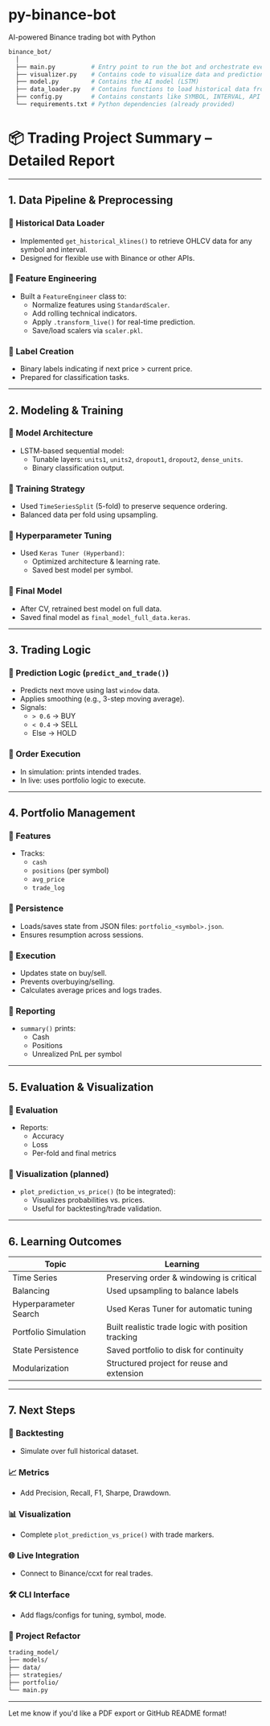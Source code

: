 # py-binance-bot

AI-powered Binance trading bot with Python

```bash
binance_bot/
  │
  ├── main.py          # Entry point to run the bot and orchestrate everything
  ├── visualizer.py    # Contains code to visualize data and predictions
  ├── model.py         # Contains the AI model (LSTM)
  ├── data_loader.py   # Contains functions to load historical data from Binance API
  ├── config.py        # Contains constants like SYMBOL, INTERVAL, API keys
  └── requirements.txt # Python dependencies (already provided)
```

# 📦 Trading Project Summary – Detailed Report

---

## 1. Data Pipeline & Preprocessing

### 🔹 Historical Data Loader
- Implemented `get_historical_klines()` to retrieve OHLCV data for any symbol and interval.
- Designed for flexible use with Binance or other APIs.

### 🔹 Feature Engineering
- Built a `FeatureEngineer` class to:
  - Normalize features using `StandardScaler`.
  - Add rolling technical indicators.
  - Apply `.transform_live()` for real-time prediction.
  - Save/load scalers via `scaler.pkl`.

### 🔹 Label Creation
- Binary labels indicating if next price > current price.
- Prepared for classification tasks.

---

## 2. Modeling & Training

### 🔹 Model Architecture
- LSTM-based sequential model:
  - Tunable layers: `units1`, `units2`, `dropout1`, `dropout2`, `dense_units`.
  - Binary classification output.

### 🔹 Training Strategy
- Used `TimeSeriesSplit` (5-fold) to preserve sequence ordering.
- Balanced data per fold using upsampling.

### 🔹 Hyperparameter Tuning
- Used `Keras Tuner (Hyperband)`:
  - Optimized architecture & learning rate.
  - Saved best model per symbol.

### 🔹 Final Model
- After CV, retrained best model on full data.
- Saved final model as `final_model_full_data.keras`.

---

## 3. Trading Logic

### 🔹 Prediction Logic (`predict_and_trade()`)
- Predicts next move using last `window` data.
- Applies smoothing (e.g., 3-step moving average).
- Signals:
  - `> 0.6` → BUY
  - `< 0.4` → SELL
  - Else → HOLD

### 🔹 Order Execution
- In simulation: prints intended trades.
- In live: uses portfolio logic to execute.

---

## 4. Portfolio Management

### 🔹 Features
- Tracks:
  - `cash`
  - `positions` (per symbol)
  - `avg_price`
  - `trade_log`

### 🔹 Persistence
- Loads/saves state from JSON files: `portfolio_<symbol>.json`.
- Ensures resumption across sessions.

### 🔹 Execution
- Updates state on buy/sell.
- Prevents overbuying/selling.
- Calculates average prices and logs trades.

### 🔹 Reporting
- `summary()` prints:
  - Cash
  - Positions
  - Unrealized PnL per symbol

---

## 5. Evaluation & Visualization

### 🔹 Evaluation
- Reports:
  - Accuracy
  - Loss
  - Per-fold and final metrics

### 🔹 Visualization (planned)
- `plot_prediction_vs_price()` (to be integrated):
  - Visualizes probabilities vs. prices.
  - Useful for backtesting/trade validation.

---

## 6. Learning Outcomes

| Topic | Learning |
|-------|----------|
| Time Series | Preserving order & windowing is critical |
| Balancing | Used upsampling to balance labels |
| Hyperparameter Search | Used Keras Tuner for automatic tuning |
| Portfolio Simulation | Built realistic trade logic with position tracking |
| State Persistence | Saved portfolio to disk for continuity |
| Modularization | Structured project for reuse and extension |

---

## 7. Next Steps

### 🧪 Backtesting
- Simulate over full historical dataset.

### 📈 Metrics
- Add Precision, Recall, F1, Sharpe, Drawdown.

### 📊 Visualization
- Complete `plot_prediction_vs_price()` with trade markers.

### 🌐 Live Integration
- Connect to Binance/ccxt for real trades.

### 🛠️ CLI Interface
- Add flags/configs for tuning, symbol, mode.

### 📁 Project Refactor
```bash
trading_model/
├── models/
├── data/
├── strategies/
├── portfolio/
└── main.py
```

---

Let me know if you'd like a PDF export or GitHub README format!
